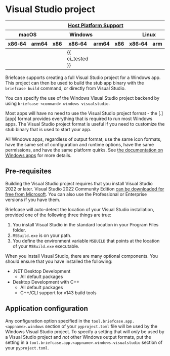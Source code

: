 # Visual Studio project

<table class="host-platform-support-table">
<colgroup>
<col style="width: 11%" />
<col style="width: 10%" />
<col style="width: 7%" />
<col style="width: 5%" />
<col style="width: 6%" />
<col style="width: 5%" />
<col style="width: 5%" />
<col style="width: 7%" />
<col style="width: 11%" />
<col style="width: 7%" />
<col style="width: 10%" />
</colgroup>
<thead>
<tr>
<th colspan="11"><a href="/reference/platforms/#platform-support-key">Host Platform Support</a></th>
</tr>
<tr>
<th colspan="2">macOS</th>
<th colspan="5">Windows</th>
<th colspan="4">Linux</th>
</tr>
<tr>
<th>x86‑64</th>
<th>arm64</th>
<th>x86</th>
<th colspan="2">x86‑64</th>
<th colspan="2">arm64</th>
<th>x86</th>
<th>x86‑64</th>
<th>arm</th>
<th>arm64</th>
</tr>
</thead>
<tbody>
<tr>
<td></td>
<td></td>
<td></td>
<td colspan="2">{{ ci_tested }}</td>
<td colspan="2"></td>
<td></td>
<td></td>
<td></td>
<td></td>
</tr>
</tbody>
</table>

Briefcase supports creating a full Visual Studio project for a Windows
app. This project can then be used to build the stub app binary with the
`briefcase build` command, or directly from Visual Studio.

You can specify the use of the Windows Visual Studio project backend by
using `briefcase <command> windows visualstudio`.

Most apps will have no need to use the Visual Studio project format -
the [.][app] format provides everything
that is required to run most Windows apps. The Visual Studio project
format is useful if you need to customize the stub binary that is used
to start your app.

All Windows apps, regardless of output format, use the same icon
formats, have the same set of configuration and runtime options, have
the same permissions, and have the same platform quirks. See
[the documentation on Windows apps](.) for more details.

## Pre-requisites

Building the Visual Studio project requires that you install Visual
Studio 2022 or later. Visual Studio 2022 Community Edition [can be
downloaded for free from
Microsoft](https://visualstudio.microsoft.com/vs/community/). You can
also use the Professional or Enterprise versions if you have them.

Briefcase will auto-detect the location of your Visual Studio
installation, provided one of the following three things are true:

1.  You install Visual Studio in the standard location in your Program
    Files folder.
2.  `MSBuild.exe` is on your path.
3.  You define the environment variable `MSBUILD` that points at the
    location of your `MSBuild.exe` executable.

When you install Visual Studio, there are many optional components. You
should ensure that you have installed the following:

- .NET Desktop Development
  - All default packages
- Desktop Development with C++
  - All default packages
  - C++/CLI support for v143 build tools

## Application configuration

Any configuration option specified in the
`tool.briefcase.app.<appname>.windows` section of your `pyproject.toml`
file will be used by the Windows Visual Studio project. To specify a
setting that will *only* be used by a Visual Studio project and *not*
other Windows output formats, put the setting in a
`tool.briefcase.app.<appname>.windows.visualstudio` section of your
`pyproject.toml`.
